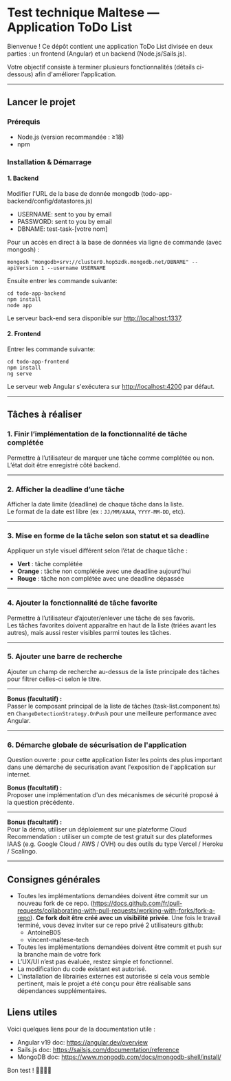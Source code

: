 # Test technique Maltese — Application ToDo List

Bienvenue ! Ce dépôt contient une application ToDo List divisée en deux parties : un frontend (Angular) et un backend (Node.js/Sails.js).

Votre objectif consiste à terminer plusieurs fonctionnalités (détails ci-dessous) afin d'améliorer l’application.

---

## Lancer le projet

### Prérequis

- Node.js (version recommandée : ≥18)
- npm

### Installation & Démarrage

#### 1. Backend

Modifier l'URL de la base de donnée mongodb (todo-app-backend/config/datastores.js)
- USERNAME: sent to you by email
- PASSWORD: sent to you by email
- DBNAME: test-task-[votre nom]

Pour un accès en direct à la base de données via ligne de commande (avec mongosh) :
```
mongosh "mongodb+srv://cluster0.hop5zdk.mongodb.net/DBNAME" --apiVersion 1 --username USERNAME
```

Ensuite entrer les commande suivante:
```
cd todo-app-backend
npm install
node app
```

Le serveur back-end sera disponible sur [http://localhost:1337](http://localhost:1337).

#### 2. Frontend

Entrer les commande suivante:
```
cd todo-app-frontend
npm install
ng serve
```

Le serveur web Angular s'exécutera sur [http://localhost:4200](http://localhost:4200) par défaut.

---

## Tâches à réaliser

### 1. Finir l’implémentation de la fonctionnalité de tâche complétée

Permettre à l’utilisateur de marquer une tâche comme complétée ou non.  
L’état doit être enregistré côté backend.

---

### 2. Afficher la deadline d’une tâche

Afficher la date limite (deadline) de chaque tâche dans la liste.  
Le format de la date est libre (ex : `JJ/MM/AAAA`, `YYYY-MM-DD`, etc).

---

### 3. Mise en forme de la tâche selon son statut et sa deadline

Appliquer un style visuel différent selon l’état de chaque tâche :
- **Vert** : tâche complétée
- **Orange** : tâche non complétée avec une deadline aujourd’hui
- **Rouge** : tâche non complétée avec une deadline dépassée

---

### 4. Ajouter la fonctionnalité de tâche favorite

Permettre à l’utilisateur d’ajouter/enlever une tâche de ses favoris.  
Les tâches favorites doivent apparaître en haut de la liste (triées avant les autres), mais aussi rester visibles parmi toutes les tâches.

---

### 5. Ajouter une barre de recherche

Ajouter un champ de recherche au-dessus de la liste principale des tâches pour filtrer celles-ci selon le titre.

---

**Bonus (facultatif) :**  
Passer le composant principal de la liste de tâches (task-list.component.ts) en `ChangeDetectionStrategy.OnPush` pour une meilleure performance avec Angular.

---
### 6. Démarche globale de sécurisation de l'application

Question ouverte : pour cette application lister les points des plus important dans une démarche de securisation avant l'exposition de l'application sur internet.

**Bonus (facultatif) :**  
Proposer une implémentation d'un des mécanismes de sécurité proposé à la question précédente.

---

**Bonus (facultatif) :**  
Pour la démo, utiliser un déploiement sur une plateforme Cloud
Recommendation : utiliser un compte de test gratuit sur des plateformes IAAS (e.g. Google Cloud / AWS / OVH) ou des outils du type Vercel / Heroku / Scalingo.

---

## Consignes générales

- Toutes les implémentations demandées doivent être commit sur un nouveau fork de ce repo. (https://docs.github.com/fr/pull-requests/collaborating-with-pull-requests/working-with-forks/fork-a-repo).
**Ce fork doit être créé avec un visibilité privée**. Une fois le travail terminé, vous devez inviter sur ce repo privé 2 utilisateurs github:
  - AntoineB05
  - vincent-maltese-tech
- Toutes les implémentations demandées doivent être commit et push sur la branche main de votre fork
- L’UX/UI n’est pas évaluée, restez simple et fonctionnel.
- La modification du code existant est autorisé.
- L'installation de librairies externes est autorisée si cela vous semble pertinent, mais le projet a été conçu pour être réalisable sans dépendances supplémentaires.

## Liens utiles

Voici quelques liens pour de la documentation utile :
- Angular v19 doc: https://angular.dev/overview
- Sails.js doc: https://sailsjs.com/documentation/reference
- MongoDB doc: https://www.mongodb.com/docs/mongodb-shell/install/


Bon test ! 👨‍💻👩‍💻
